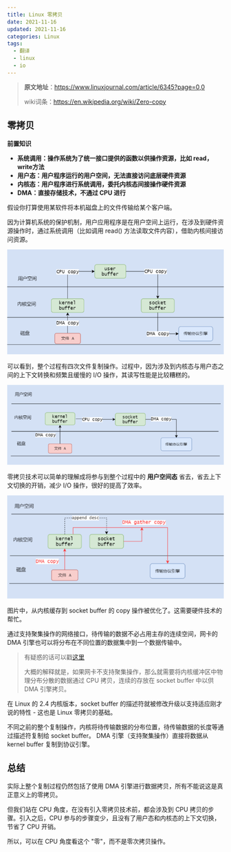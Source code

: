 ```yaml
---
title: Linux 零拷贝
date: 2021-11-16
updated: 2021-11-16
categories: Linux
tags:
  - 翻译
  - linux
  - io
---
```


> **原文地址**：https://www.linuxjournal.com/article/6345?page=0,0
>
> wiki词条：https://en.wikipedia.org/wiki/Zero-copy

<!--more-->

## 零拷贝



**前置知识**

- **系统调用：操作系统为了统一接口提供的函数以供操作资源，比如 read，write方法**
- **用户态：用户程序运行的用户空间，无法直接访问底层硬件资源**
- **内核态：用户程序进行系统调用，委托内核态间接操作硬件资源**
- **DMA：直接存储技术，不通过 CPU 进行**

 

假设你打算使用某软件将本机磁盘上的文件传输给某个客户端。

因为计算机系统的保护机制，用户应用程序是在用户空间上运行，在涉及到硬件资源操作时，通过系统调用（比如调用 read() 方法读取文件内容），借助内核间接访问资源。

![image-20210925123537658](Linux-Zero-Copy/image-20210925123537658.png)

可以看到，整个过程有四次文件复制操作。过程中，因为涉及到内核态与用户态之间的上下文转换和频繁且缓慢的 I/O 操作，其读写性能是比较糟糕的。

 

![image-20210925123558017](Linux-Zero-Copy/image-20210925123558017.png)

零拷贝技术可以简单的理解成将参与到整个过程中的 **用户空间态** 省去，省去上下文切换的开销，减少 I/O 操作，很好的提高了效率。



![image-20210925123623123](Linux-Zero-Copy/image-20210925123623123.png)

图片中，从内核缓存到 socket buffer 的 copy 操作被优化了。这需要硬件技术的帮忙。

 通过支持聚集操作的网络接口，待传输的数据不必占用主存的连续空间，网卡的 DMA 引擎也可以将分布在不同位置的数据集中到一个数据传输中。



> 有疑惑的话可以戳[这里](https://stackoverflow.com/questions/9770125/zero-copy-with-and-without-scatter-gather-operations)
>
> 大概的解释就是，如果网卡不支持聚集操作，那么就需要将内核缓冲区中物理分布分散的数据通过 CPU 拷贝，连续的存放在 socket buffer 中以供 DMA 引擎拷贝。

 

在 Linux 的 2.4 内核版本，socket buffer 的描述符就被修改升级以支持适应刚才说的特性 - 这也是 Linux 零拷贝的基础。

 

不同之前的整个复制操作，内核将待传输数据的分布位置，待传输数据的长度等通过描述符复制给 socket buffer。 DMA 引擎（支持聚集操作）直接将数据从 kernel buffer 复制到协议引擎。

 

## 总结

实际上整个复制过程仍然包括了使用 DMA 引擎进行数据拷贝，所有不能说这是真正意义上的零拷贝。

 

但我们站在 CPU 角度，在没有引入零拷贝技术前，都会涉及到 CPU 拷贝的步骤。引入之后，CPU 参与的步骤变少，且没有了用户态和内核态的上下文切换，节省了 CPU 开销。

 

所以，可以在 CPU 角度看这个 "零"，而不是零次拷贝操作。